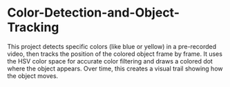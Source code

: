 # Color-Detection-and-Object-Tracking
This project detects specific colors (like blue or yellow) in a pre-recorded video, then tracks the position of the colored object frame by frame. It uses the HSV color space for accurate color filtering and draws a colored dot where the object appears. Over time, this creates a visual trail showing how the object moves.
